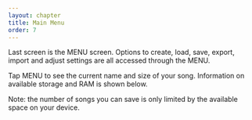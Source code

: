 ```yaml
---
layout: chapter
title: Main Menu
order: 7
---
```


Last screen is the MENU screen. Options to create, load, save, export, import and adjust settings are all accessed through the MENU.

Tap MENU to see the current name and size of your song. Information on available storage and RAM is shown below.

Note: the number of songs you can save is only limited by the available space on your device. 
